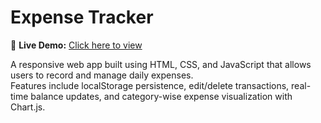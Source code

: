 # Expense Tracker  

🔗 **Live Demo:** [Click here to view](https://deekshitha-ml.github.io/expense-tracker/)  

A responsive web app built using HTML, CSS, and JavaScript that allows users to record and manage daily expenses.  
Features include localStorage persistence, edit/delete transactions, real-time balance updates, and category-wise expense visualization with Chart.js.
